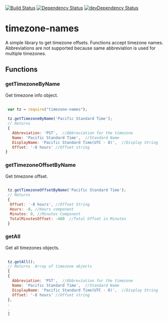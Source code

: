[![Build Status](https://travis-ci.org/sumitchawla/timezone-names.svg?branch=master)](https://travis-ci.org/sumitchawla/timezone-names)
[![Dependency Status](https://david-dm.org/sumitchawla/timezone-names.png)](https://david-dm.org/sumitchawla/timezone-names) 
[![devDependency Status](https://david-dm.org/sumitchawla/timezone-names/dev-status.png)](https://david-dm.org/sumitchawla/timezone-names#info=devDependencies)

# timezone-names
A simple library to get timezone offsets. Functions accept timezone names.  Abbreviations are not supported because same abbreviation is used for multiple timezones.

## Functions
 
### getTimezoneByName
Get timezone info object.

``` js
 
 var tz = require("timezone-names");
 
 tz.getTimezoneByName('Pacific Standard Time');  
 // Returns   
 { 
   Abbreviation: 'PST',  //Abbreviation for the timezone
   Name: 'Pacific Standard Time',  //Standard Name
   DisplayName: 'Pacific Standard Time(UTC - 8)',  //Display String 
   Offset: '-8 hours' //Offset string
}


```
### getTimezoneOffsetByName
Get timezone offset.

``` js
 
 tz.getTimezoneOffsetByName('Pacific Standard Time');  
 // Returns   
 { 
  Offset: '-8 hours', //Offset String
  Hours: -8, //Hours component
  Minutes: 0, //Minutes Component
  TotalMinutesOffset: -480  //Total Offset in Minutes
 }


```

### getAll
Get all timezones objects.

``` js
 
 tz.getAll();  
 // Returns  Array of timezone objects 
 [
 { 
   Abbreviation: 'PST',  //Abbreviation for the timezone
   Name: 'Pacific Standard Time',  //Standard Name
   DisplayName: 'Pacific Standard Time(UTC - 8)',  //Display String 
   Offset: '-8 hours' //Offset string
 },
 .
 .
 ]


```
